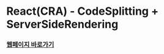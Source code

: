 # React(CRA) - CodeSplitting + ServerSideRendering

### [웹페이지 바로가기](https://wondonghwi.github.io/React-CRA_SSR-CodeSplitting/)
